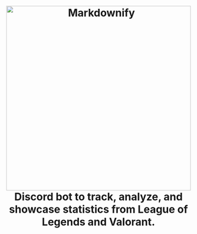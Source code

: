 <h1 align="center">
  <br>
  <a href="http://www.amitmerchant.com/electron-markdownify"><img src="https://github.com/Dhruv-m-Shah/League-of-Legends-Discord-Bot/blob/master/readmeImages/gromp_name.png" alt="Markdownify" width="500"></a>
  <br>
 Discord bot to track, analyze, and showcase statistics from League of Legends and Valorant.
  <br>
</h1>
